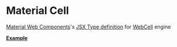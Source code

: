 # Material Cell

[Material Web Components][1]'s [JSX Type definition][2] for [WebCell][3] engine

[**Example**](test/)

[1]: https://github.com/material-components/material-components-web-components
[2]: https://www.typescriptlang.org/docs/handbook/jsx.html
[3]: https://web-cell.dev/
